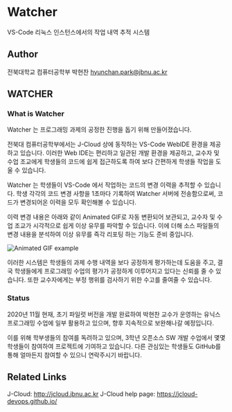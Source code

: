 # Watcher
VS-Code 리눅스 인스턴스에서의 작업 내역 추적 시스템

## Author
전북대학교 컴퓨터공학부 박현찬
hyunchan.park@jbnu.ac.kr


## WATCHER
### What is Watcher
Watcher 는 프로그래밍 과제의 공정한 진행을 돕기 위해 만들어졌습니다.

전북대 컴퓨터공학부에서는 J-Cloud 상에 동작하는 VS-Code WebIDE 환경을 제공하고 있습니다.
이러한 Web IDE는 편리하고 일관된 개발 환경을 제공하고, 
교수자 및 수업 조교에게 학생들의 코드에 쉽게 접근하도록 하여 보다 간편하게 학생들 작업을 도울 수 있습니다.

Watcher 는 학생들이 VS-Code 에서 작업하는 코드의 변경 이력을 추적할 수 있습니다.
학생 각각의 코드 변경 사항을 1초마다 기록하여 Watcher 서버에 전송함으로써,
코드가 변경되어온 이력을 모두 확인해볼 수 있습니다.

이력 변경 내용은 아래와 같이 Animated GIF로 자동 변환되어 보관되고,
교수자 및 수업 조교가 시각적으로 쉽게 이상 유무를 파악할 수 있습니다.
이에 더해 소스 파일들의 변경 내용을 분석하여 이상 유무를 즉각 리포팅 하는 기능도 준비 중입니다.

![Animated GIF example](https://raw.githubusercontent.com/hyunchan-park/JBNU-Watcher/master/test/code.gif)

이러한 시스템은 학생들의 과제 수행 내역을 보다 공정하게 평가하는데 도움을 주고,
결국 학생들에게 프로그래밍 수업의 평가가 공정하게 이루어지고 있다는 신뢰를 줄 수 있습니다.
또한 교수자에게는 부정 행위를 검사하기 위한 수고를 줄여줄 수 있습니다.

### Status

2020년 11월 현재, 초기 파일럿 버전을 개발 완료하여
박현찬 교수가 운영하는 유닉스 프로그래밍 수업에 일부 활용하고 있으며,
향후 지속적으로 보완해나갈 예정입니다.

이를 위해 학부생들의 참여를 독려하고 있으며,
3학년 오픈소스 SW 개발 수업에서 몇몇 학생들이 참여하여 프로젝트에 기여하고 있습니다.
다른 관심있는 학생들도 GitHub를 통해 얼마든지 참여할 수 있으니 연락주시기 바랍니다.

## Related Links
J-Cloud: http://jcloud.jbnu.ac.kr
J-Cloud help page: https://jcloud-devops.github.io/

